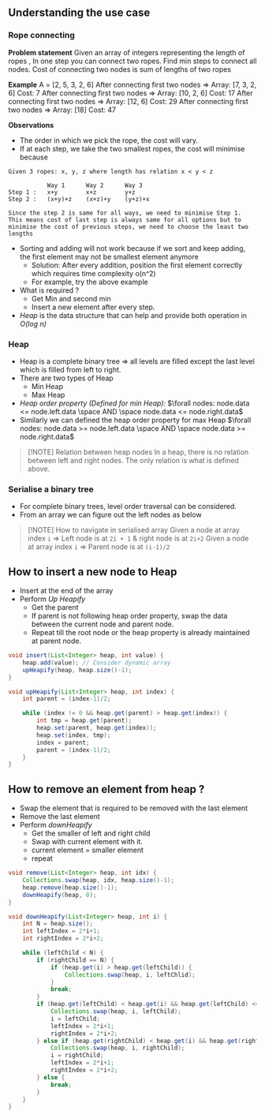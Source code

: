 ```table-of-contents
```

## Understanding the use case

### Rope connecting

**Problem statement**
Given an array of integers representing the length of ropes , In one step you can connect two ropes.
Find min steps to connect all nodes.
Cost of connecting two nodes is sum of lengths of two ropes

**Example**
A = [2, 5, 3, 2, 6]
After connecting first two nodes => Array: [7, 3, 2, 6] Cost: 7
After connecting first two nodes => Array: [10, 2, 6] Cost: 17
After connecting first two nodes => Array: [12, 6] Cost: 29
After connecting first two nodes => Array: [18] Cost: 47

**Observations**
- The order in which we pick the rope, the cost will vary.
- If at each step, we take the two smallest ropes, the cost will minimise because 

```text
Given 3 ropes: x, y, z where length has relation x < y < z

		   Way 1      Way 2      Way 3
Step 1 :   x+y        x+z        y+z
Step 2 :   (x+y)+z    (x+z)+y    (y+z)+x

Since the step 2 is same for all ways, we need to minimise Step 1. This means cost of last step is always same for all options but to minimise the cost of previous steps, we need to choose the least two lengths
```

- Sorting and adding will not work because if we sort and keep adding, the first element may not be smallest element anymore
	- Solution: After every addition, position the first element correctly which requires time complexity o(n^2)
	- For example, try the above example
- What is required ?
	- Get Min and second min
	- Insert a new element after every step.
- *Heap* is the data structure that can help and provide both operation in *O(log n)*

### Heap

- Heap is a complete binary tree => all levels are filled except the last level which is filled from left to right.
- There are two types of Heap
	- Min Heap
	- Max Heap
- *Heap order property (Defined for min Heap):* 
	$\forall nodes: node.data <= node.left.data \space AND \space node.data <= node.right.data$
- Similarly we can defined the heap order property for max Heap
	$\forall nodes: node.data >= node.left.data \space AND \space node.data >= node.right.data$


> [!NOTE] Relation between heap nodes
> In a heap, there is no relation between left and right nodes. The only relation is what is defined above.

### Serialise a binary tree

- For complete binary trees, level order traversal can be considered.
- From an array we can figure out the left nodes as below


> [!NOTE] How to navigate in serialised array
>Given a node at array index `i` => Left node is at `2i + 1` & right node is at `2i+2`
> Given a node at array index `i` => Parent node is at `(i-1)/2`

## How to insert a new node to Heap

- Insert at the end of the array
- Perform *Up Heapify*
	- Get the parent
	- If parent is not following heap order property, swap the data between the current node and parent node. 
	- Repeat till the root node or the heap property is already maintained at parent node.

```java
void insert(List<Integer> heap, int value) {
	heap.add(value); // Consider dynamic array
	upHeapify(heap, heap.size()-1);
}

void upHeapify(List<Integer> heap, int index) {
	int parent = (index-1)/2;

	while (index != 0 && heap.get(parent) > heap.get(index)) {
		int tmp = heap.get(parent);
		heap.set(parent, heap.get(index));
		heap.set(index, tmp);
		index = parent;
		parent = (index-1)/2;
	}
}
```

## How to remove an element from heap ?

- Swap the element that is required to be removed with the last element
- Remove the last element
- Perform *downHeapify*
	- Get the smaller of left and right child
	- Swap with current element with it.
	- current element = smaller element
	- repeat

```java
void remove(List<Integer> heap, int idx) {
	Collections.swap(heap, idx, heap.size()-1);
	heap.remove(heap.size()-1);
	downHeapify(heap, 0);
}

void downHeapify(List<Integer> heap, int i) {
	int N = heap.size();
	int leftIndex = 2*i+1;
	int rightIndex = 2*i+2;

	while (leftChild < N) {
		if (rightChild == N) {
			if (heap.get(i) > heap.get(leftChild)) {
				Collections.swap(heap, i, leftChlid);
			}
			break;
		}
		if (heap.get(leftChild) < heap.get(i) && heap.get(leftChild) <= heap.get(rightChild)) {
			Collections.swap(heap, i, leftChild);
			i = leftChild;
			leftIndex = 2*i+1;
			rightIndex = 2*i+2;
		} else if (heap.get(rightChild) < heap.get(i) && heap.get(rightChild) < heap.get(leftChild)) {
			Collections.swap(heap, i, rightChild);
			i = rightChild;
			leftIndex = 2*i+1;
			rightIndex = 2*i+2;
		} else {
			break;
		}
	}
}
```


